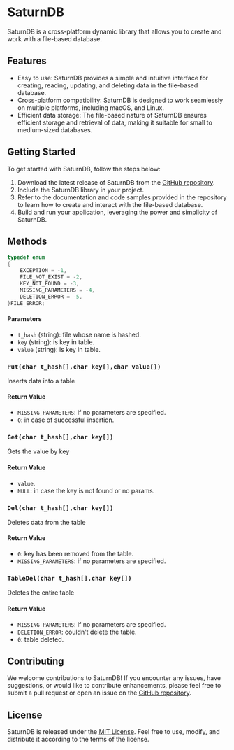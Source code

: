 # SaturnDB

SaturnDB is a cross-platform dynamic library that allows you to create and work with a file-based database.

## Features

- Easy to use: SaturnDB provides a simple and intuitive interface for creating, reading, updating, and deleting data in the file-based database.
- Cross-platform compatibility: SaturnDB is designed to work seamlessly on multiple platforms, including macOS, and Linux.
- Efficient data storage: The file-based nature of SaturnDB ensures efficient storage and retrieval of data, making it suitable for small to medium-sized databases.

## Getting Started

To get started with SaturnDB, follow the steps below:

1. Download the latest release of SaturnDB from the [GitHub repository](https://github.com/A1ex3/saturndb).
2. Include the SaturnDB library in your project.
3. Refer to the documentation and code samples provided in the repository to learn how to create and interact with the file-based database.
4. Build and run your application, leveraging the power and simplicity of SaturnDB.

## Methods
```c
typedef enum
{
    EXCEPTION = -1,
    FILE_NOT_EXIST = -2,
    KEY_NOT_FOUND = -3,
    MISSING_PARAMETERS = -4,
    DELETION_ERROR = -5,
}FILE_ERROR;
```
#### Parameters

- `t_hash` (string): file whose name is hashed.
- `key` (string): is key in table.
- `value` (string): is key in table.

### `Put(char t_hash[],char key[],char value[])`

Inserts data into a table

#### Return Value

- `MISSING_PARAMETERS`: if no parameters are specified.
- `0`: in case of successful insertion.

### `Get(char t_hash[],char key[])`

Gets the value by key

#### Return Value

- `value`.
- `NULL`: in case the key is not found or no params.

### `Del(char t_hash[],char key[])`

Deletes data from the table

#### Return Value

- `0`: key has been removed from the table.
- `MISSING_PARAMETERS`: if no parameters are specified.

### `TableDel(char t_hash[],char key[])`

Deletes the entire table

#### Return Value

- `MISSING_PARAMETERS`: if no parameters are specified.
- `DELETION_ERROR`: couldn't delete the table.
- `0`: table deleted.

## Contributing

We welcome contributions to SaturnDB! If you encounter any issues, have suggestions, or would like to contribute enhancements, please feel free to submit a pull request or open an issue on the [GitHub repository](https://github.com/A1ex3/saturndb).


## License

SaturnDB is released under the [MIT License](https://github.com/saturndb/LICENSE). Feel free to use, modify, and distribute it according to the terms of the license.
